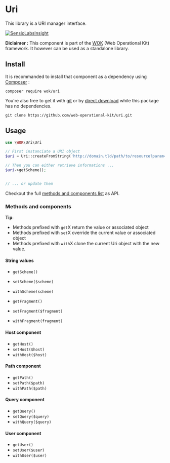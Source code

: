 # Uri

This library is a URI manager interface.

[![SensioLabsInsight](https://insight.sensiolabs.com/projects/60ebce7d-b5b5-40b0-a59d-f7fe532a5f9d/big.png)](https://insight.sensiolabs.com/projects/60ebce7d-b5b5-40b0-a59d-f7fe532a5f9d)

**Diclaimer :** This component is part of the [WOK](https://github.com/web-operational-kit/) (Web Operational Kit) framework. It however can be used as a standalone library.


## Install

It is recommanded to install that component as a dependency using [Composer](https://getcomposer.org/) :

    composer require wok/uri


You're also free to get it with [git](https://git-scm.com/) or by [direct download](https://github.com/web-operational-kit/uri/archive/master.zip) while this package has no dependencies.

    git clone https://github.com/web-operational-kit/uri.git


## Usage

``` php
use \WOK\Uri\Uri

// First instanciate a URI object
$uri = Uri::createFromString('http://domain.tld/path/to/resource?param=abc');

// Then you can either retrieve informations ...
$uri->getScheme();


// ... or update them


```

Checkout the full [methods and components list](#methods-and-components) as API.

### Methods and components

**Tip**:
- Methods prefixed with `get`X return the value or associated object
- Methods prefixed with `set`X override the current value or associated object
- Methods prefixed with `with`X clone the current Uri object with the new value.


#### String values

- `getScheme()`
- `setScheme($scheme)`
- `withScheme(scheme)`

- `getFragment()`
- `setFragment($fragment)`
- `withFragment(fragment)`

#### Host component

- `getHost()`
- `setHost($host)`
- `withHost($host)`

#### Path component

- `getPath()`
- `setPath($path)`
- `withPath($path)`

#### Query component


- `getQuery()`
- `setQuery($query)`
- `withQuery($query)`

#### User component

- `getUser()`
- `setUser($user)`
- `withUser($user)`
